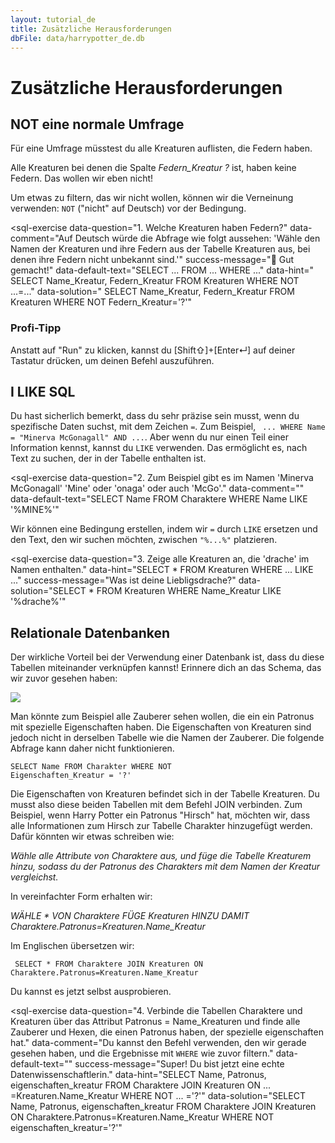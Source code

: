 ```yaml
---
layout: tutorial_de
title: Zusätzliche Herausforderungen
dbFile: data/harrypotter_de.db
---
```

# Zusätzliche Herausforderungen

<a name="not"></a>

## NOT eine normale Umfrage

Für eine Umfrage müsstest du alle Kreaturen auflisten, die Federn haben. 
<sql-exercise
  data-question="Zum aufwärmen, zeige die Tabelle _Kreaturen_ und lies die verschiedenen Spalten."
  data-default-text="SELECT *
FROM Kreaturen"></sql-exercise>

Alle Kreaturen bei denen die Spalte _Federn\_Kreatur_ _?_ ist, haben keine Federn. Das wollen wir eben nicht!

<div class="sideNote"><p>Um etwas zu filtern, das wir nicht wollen, können wir die Verneinung verwenden: <code class="keyword">NOT</code> ("nicht" auf Deutsch) vor der Bedingung.</p></div>

<sql-exercise
  data-question="1. Welche Kreaturen haben Federn?"
  data-comment="Auf Deutsch würde die Abfrage wie folgt aussehen: 'Wähle den Namen der Kreaturen und ihre Federn aus der Tabelle Kreaturen aus, bei denen ihre Federn nicht unbekannt sind.'"
  success-message="🐉 Gut gemacht!"
  data-default-text="SELECT ...
FROM ...
WHERE ..."
  data-hint="
SELECT Name_Kreatur, Federn_Kreatur
FROM Kreaturen
WHERE NOT ...=..."
  data-solution="
SELECT Name_Kreatur, Federn_Kreatur
FROM Kreaturen
WHERE NOT Federn_Kreatur='?'"
  ></sql-exercise>

<div class="sideNote">
<h3>Profi-Tipp</h3>
<p>Anstatt auf "Run" zu klicken, kannst du [Shift⇧]+[Enter↵] auf deiner Tastatur drücken, um deinen Befehl auszuführen.</p>
</div>

<a name="like"></a>

## I LIKE SQL

Du hast sicherlich bemerkt, dass du sehr präzise sein musst, wenn du spezifische Daten suchst, mit dem Zeichen <code>=</code>. Zum Beispiel, <code> ... WHERE Name = "Minerva McGonagall" AND ...</code>. Aber wenn du nur einen Teil einer Information kennst, kannst du <code class="keyword">LIKE</code> verwenden. Das ermöglicht es, nach Text zu suchen, der in der Tabelle enthalten ist.

<sql-exercise
  data-question="2. Zum Beispiel gibt es im Namen 'Minerva McGonagall' 'Mine' oder 'onaga' oder auch 'McGo'."
  data-comment=""
  data-default-text="SELECT Name
FROM Charaktere
WHERE Name LIKE '%MINE%'"
  ></sql-exercise>

<div class="sideNote">
<p>Wir können eine Bedingung erstellen, indem wir <code>=</code> durch <code class="keyword">LIKE</code> ersetzen und den Text, den wir suchen möchten, zwischen <code>"%...%"</code> platzieren.</p>
</div>

<sql-exercise
  data-question="3. Zeige alle Kreaturen an, die 'drache' im Namen enthalten."
  data-hint="SELECT *
FROM Kreaturen
WHERE ... LIKE ..."
success-message="Was ist deine Liebligsdrache?"
  data-solution="SELECT *
FROM Kreaturen
WHERE Name_Kreatur LIKE '%drache%'"
  ></sql-exercise>

<a name="join"></a>

## Relationale Datenbanken

Der wirkliche Vorteil bei der Verwendung einer Datenbank ist, dass du diese Tabellen miteinander verknüpfen kannst! Erinnere dich an das Schema, das wir zuvor gesehen haben:

<img src="imgs/HarryPotterDB_de.png">

Man könnte zum Beispiel alle Zauberer sehen wollen, die ein ein Patronus mit spezielle Eigenschaften haben. Die Eigenschaften von Kreaturen sind jedoch nicht in derselben Tabelle wie die Namen der Zauberer. Die folgende Abfrage kann daher nicht funktionieren.

<code class="codeblock">SELECT Name FROM Charakter WHERE NOT Eigenschaften_Kreatur = '?'</code>

Die Eigenschaften von Kreaturen befindet sich in der Tabelle Kreaturen. Du musst also diese beiden Tabellen mit dem Befehl <span class="keyword">JOIN</span> verbinden. Zum Beispiel, wenn Harry Potter ein Patronus "Hirsch" hat, möchten wir, dass alle Informationen zum Hirsch zur Tabelle Charakter hinzugefügt werden. Dafür könnten wir etwas schreiben wie:

_Wähle alle Attribute von Charaktere aus, und füge die Tabelle Kreaturem hinzu, sodass du der Patronus des Charakters mit dem Namen der Kreatur vergleichst._

In vereinfachter Form erhalten wir:

_WÄHLE * VON Charaktere FÜGE Kreaturen HINZU DAMIT Charaktere.Patronus=Kreaturen.Name\_Kreatur_

Im Englischen übersetzen wir:

<code class="codeblock"> SELECT *
FROM Charaktere 
JOIN Kreaturen ON Charaktere.Patronus=Kreaturen.Name_Kreatur</code>

Du kannst es jetzt selbst ausprobieren.

<sql-exercise
  data-question="4. Verbinde die Tabellen Charaktere und Kreaturen über das Attribut Patronus = Name_Kreaturen und finde alle Zauberer und Hexen, die einen Patronus haben, der spezielle eigenschaften hat."
  data-comment="Du kannst den Befehl verwenden, den wir gerade gesehen haben, und die Ergebnisse mit <code>WHERE</code> wie zuvor filtern."
  data-default-text=""
  success-message="Super! Du bist jetzt eine echte Datenwissenschaftlerin."
  data-hint="SELECT Name, Patronus, eigenschaften_kreatur
FROM Charaktere 
JOIN Kreaturen ON ... =Kreaturen.Name_Kreatur
WHERE NOT ... ='?'"
  data-solution="SELECT Name, Patronus, eigenschaften_kreatur
FROM Charaktere 
JOIN Kreaturen ON Charaktere.Patronus=Kreaturen.Name_Kreatur
WHERE NOT eigenschaften_kreatur='?'"
  ></sql-exercise>